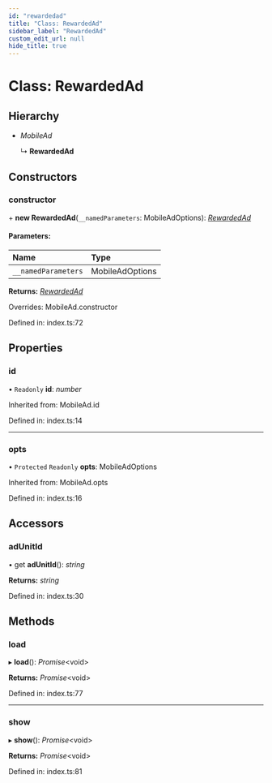 ```yaml
---
id: "rewardedad"
title: "Class: RewardedAd"
sidebar_label: "RewardedAd"
custom_edit_url: null
hide_title: true
---
```


# Class: RewardedAd

## Hierarchy

* *MobileAd*

  ↳ **RewardedAd**

## Constructors

### constructor

\+ **new RewardedAd**(`__namedParameters`: MobileAdOptions): [*RewardedAd*](rewardedad.md)

#### Parameters:

Name | Type |
:------ | :------ |
`__namedParameters` | MobileAdOptions |

**Returns:** [*RewardedAd*](rewardedad.md)

Overrides: MobileAd.constructor

Defined in: index.ts:72

## Properties

### id

• `Readonly` **id**: *number*

Inherited from: MobileAd.id

Defined in: index.ts:14

___

### opts

• `Protected` `Readonly` **opts**: MobileAdOptions

Inherited from: MobileAd.opts

Defined in: index.ts:16

## Accessors

### adUnitId

• get **adUnitId**(): *string*

**Returns:** *string*

Defined in: index.ts:30

## Methods

### load

▸ **load**(): *Promise*<void\>

**Returns:** *Promise*<void\>

Defined in: index.ts:77

___

### show

▸ **show**(): *Promise*<void\>

**Returns:** *Promise*<void\>

Defined in: index.ts:81
